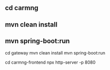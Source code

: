 ## cd carmng
## mvn clean install
## mvn spring-boot:run

cd gateway
mvn clean install
mvn spring-boot:run

cd carmng-frontend
npx http-server -p 8080
